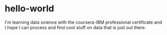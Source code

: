 # hello-world
I'm learning data science with the coursera-IBM professional certificate and I hope I can process and find cool stuff on data that is just out there.
